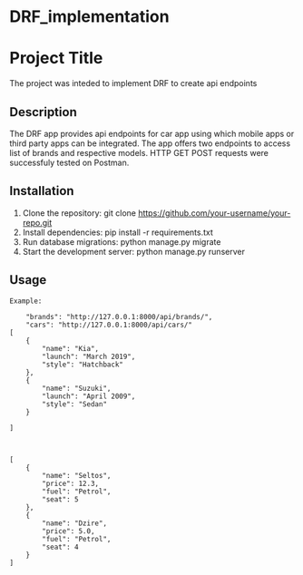 # DRF_implementation


# Project Title

The project was inteded to implement DRF to create api endpoints

## Description

The DRF app provides api endpoints for car app using which mobile apps or third party apps can be integrated.
The app offers two endpoints to access list of brands and respective models. HTTP GET POST requests were successfuly tested 
on Postman.


## Installation


1. Clone the repository: git clone https://github.com/your-username/your-repo.git
2. Install dependencies: pip install -r requirements.txt
3. Run database migrations: python manage.py migrate
4. Start the development server: python manage.py runserver


## Usage

```
Example:

    "brands": "http://127.0.0.1:8000/api/brands/",
    "cars": "http://127.0.0.1:8000/api/cars/"
[
    {
        "name": "Kia",
        "launch": "March 2019",
        "style": "Hatchback"
    },
    {
        "name": "Suzuki",
        "launch": "April 2009",
        "style": "Sedan"
    }

]



[
    {
        "name": "Seltos",
        "price": 12.3,
        "fuel": "Petrol",
        "seat": 5
    },
    {
        "name": "Dzire",
        "price": 5.0,
        "fuel": "Petrol",
        "seat": 4
    }
]




